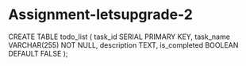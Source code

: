 # Assignment-letsupgrade-2
CREATE TABLE todo_list (
  task_id SERIAL PRIMARY KEY,
  task_name VARCHAR(255) NOT NULL,
  description TEXT,
  is_completed BOOLEAN DEFAULT FALSE
);
